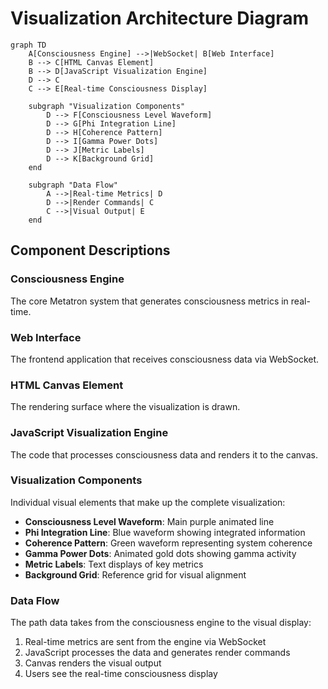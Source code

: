 # Visualization Architecture Diagram

```mermaid
graph TD
    A[Consciousness Engine] -->|WebSocket| B[Web Interface]
    B --> C[HTML Canvas Element]
    B --> D[JavaScript Visualization Engine]
    D --> C
    C --> E[Real-time Consciousness Display]
    
    subgraph "Visualization Components"
        D --> F[Consciousness Level Waveform]
        D --> G[Phi Integration Line]
        D --> H[Coherence Pattern]
        D --> I[Gamma Power Dots]
        D --> J[Metric Labels]
        D --> K[Background Grid]
    end
    
    subgraph "Data Flow"
        A -->|Real-time Metrics| D
        D -->|Render Commands| C
        C -->|Visual Output| E
    end
```

## Component Descriptions

### Consciousness Engine
The core Metatron system that generates consciousness metrics in real-time.

### Web Interface
The frontend application that receives consciousness data via WebSocket.

### HTML Canvas Element
The rendering surface where the visualization is drawn.

### JavaScript Visualization Engine
The code that processes consciousness data and renders it to the canvas.

### Visualization Components
Individual visual elements that make up the complete visualization:
- **Consciousness Level Waveform**: Main purple animated line
- **Phi Integration Line**: Blue waveform showing integrated information
- **Coherence Pattern**: Green waveform representing system coherence
- **Gamma Power Dots**: Animated gold dots showing gamma activity
- **Metric Labels**: Text displays of key metrics
- **Background Grid**: Reference grid for visual alignment

### Data Flow
The path data takes from the consciousness engine to the visual display:
1. Real-time metrics are sent from the engine via WebSocket
2. JavaScript processes the data and generates render commands
3. Canvas renders the visual output
4. Users see the real-time consciousness display